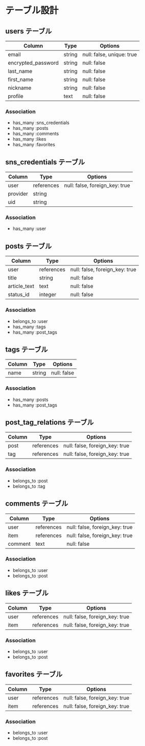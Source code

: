 # テーブル設計
## users テーブル

| Column             | Type   | Options                   |
| ------------------ | ------ | ------------------------- |
| email              | string | null: false, unique: true |
| encrypted_password | string | null: false               |
| last_name          | string | null: false               |
| first_name         | string | null: false               |
| nickname           | string | null: false               |
| profile            | text   | null: false               |

### Association

- has_many :sns_credentials
- has_many :posts
- has_many :comments
- has_many :likes
- has_many :favorites

## sns_credentials テーブル

| Column   | Type       | Options                        |
| -------- | ---------- | ------------------------------ |
| user     | references | null: false, foreign_key: true |
| provider | string     |                                |
| uid      | string     |                                |

### Association

- has_many :user

## posts テーブル

| Column       | Type       | Options                        |
| ------------ | ---------- | ------------------------------ |
| user         | references | null: false, foreign_key: true |
| title        | string     | null: false                    |
| article_text | text       | null: false                    |
| status_id    | integer    | null: false                    |

### Association

- belongs_to :user
- has_many   :tags
- has_many   :post_tags

## tags テーブル

| Column   | Type   | Options     |
| -------- | ------ | ----------- |
| name     | string | null: false |

### Association

- has_many :posts
- has_many :post_tags

## post_tag_relations テーブル

| Column | Type       | Options                        |
| ------ | ---------- | ------------------------------ |
| post   | references | null: false, foreign_key: true |
| tag    | references | null: false, foreign_key: true |

### Association

- belongs_to :post
- belongs_to :tag

## comments テーブル

| Column  | Type       | Options                        |
| ------- | ---------- | ------------------------------ |
| user    | references | null: false, foreign_key: true |
| item    | references | null: false, foreign_key: true |
| comment | text       | null: false                    |

### Association

- belongs_to :user
- belongs_to :post

## likes テーブル

| Column  | Type       | Options                        |
| ------- | ---------- | ------------------------------ |
| user    | references | null: false, foreign_key: true |
| item    | references | null: false, foreign_key: true |

### Association

- belongs_to :user
- belongs_to :post

## favorites テーブル

| Column  | Type       | Options                        |
| ------- | ---------- | ------------------------------ |
| user    | references | null: false, foreign_key: true |
| item    | references | null: false, foreign_key: true |

### Association

- belongs_to :user
- belongs_to :post